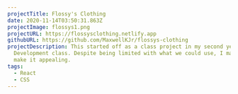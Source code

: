 ```yaml
---
projectTitle: Flossy's Clothing
date: 2020-11-14T03:50:31.863Z
projectImage: flossys1.png
projectURL: https://flossysclothing.netlify.app
githubURL: https://github.com/MaxwellKJr/flossys-clothing
projectDescription: This started off as a class project in my second year Web
  Development class. Despite being limited with what we could use, I managed to
  make it appealing.
tags:
  - React
  - CSS
---
```

